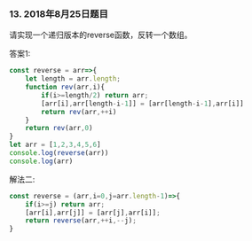 ### 13. 2018年8月25日题目

请实现一个递归版本的reverse函数，反转一个数组。

答案1:
```js
const reverse = arr=>{
    let length = arr.length;
    function rev(arr,i){
        if(i>=length/2) return arr;
        [arr[i],arr[length-i-1]] = [arr[length-i-1],arr[i]]
        return rev(arr,++i)
    }
    return rev(arr,0)
}
let arr = [1,2,3,4,5,6]
console.log(reverse(arr))
console.log(arr)
```
解法二:
```js
const reverse = (arr,i=0,j=arr.length-1)=>{
    if(i>=j) return arr;
    [arr[i],arr[j]] = [arr[j],arr[i]];
    return reverse(arr,++i,--j);
}
```
